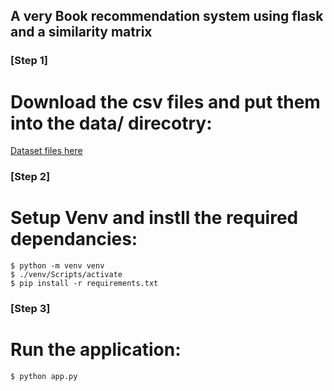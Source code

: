 ## A very Book recommendation system using flask and a similarity matrix

### [Step 1]
# Download the csv files and put them into the data/ direcotry:
[Dataset files here](https://drive.google.com/drive/folders/1Io3vX0MyDykYVuf3ePUBpLaf92xyRzRd?usp=sharing)

### [Step 2]
# Setup Venv and instll the required dependancies:
```
$ python -m venv venv
$ ./venv/Scripts/activate
$ pip install -r requirements.txt
```
### [Step 3]
# Run the application:
```
$ python app.py
```
